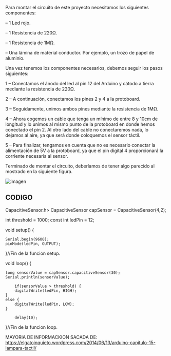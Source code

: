 Para montar el circuito de este proyecto necesitamos los siguientes componentes:

– 1 Led rojo.

– 1 Resistencia de 220Ω.

– 1 Resistencia de 1MΩ.

– Una lámina de material conductor. Por ejemplo, un trozo de papel de aluminio.

Una vez tenemos los componentes necesarios, debemos seguir los pasos siguientes:

1 – Conectamos el ánodo del led al pin 12 del Arduino y cátodo a tierra mediante la resistencia de 220Ω.

2 – A continuación, conectamos los pines 2 y 4 a la protoboard.

3 – Seguidamente, unimos ambos pines mediante la resistencia de 1MΩ.

4 – Ahora cogemos un cable que tenga un mínimo de entre 8 y 10cm de longitud y lo unimos al mismo punto de la protoboard en donde hemos conectado el pin 2. Al otro lado del cable no conectaremos nada, lo dejamos al aire, ya que será donde coloquemos el sensor táctil.

5 – Para finalizar, tengamos en cuenta que no es necesario conectar la alimentación de 5V a la protoboard, ya que el pin digital 4 proporcionará la corriente necesaria al sensor.

Terminado de montar el circuito, deberíamos de tener algo parecido al mostrado en la siguiente figura.

![imagen](https://user-images.githubusercontent.com/90753279/153162556-a6b0fb2f-b34c-4fbf-8fde-9d5869c94ba0.png)

  ## CODIGO
  
  CapacitiveSensor.h>
CapacitiveSensor capSensor = CapacitiveSensor(4,2);

int threshold = 1000;
const int ledPin = 12;

void setup() {

    Serial.begin(9600);
    pinMode(ledPin, OUTPUT);

}//Fin de la funcion setup.

void loop() {

    long sensorValue = capSensor.capacitiveSensor(30);
    Serial.println(sensorValue);

        if(sensorValue > threshold) {
        digitalWrite(ledPin, HIGH);
    }
    else {
        digitalWrite(ledPin, LOW);
    }

        delay(10);

}//Fin de la funcion loop.

MAYORIA DE INFORMACKION SACADA DE: https://elgatoinquieto.wordpress.com/2014/06/13/arduino-capitulo-15-lampara-tactil/
